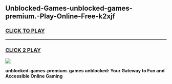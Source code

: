 
## Unblocked-Games-unblocked-games-premium.-Play-Online-Free-k2xjf
<h3>
<a href="https://premium76.site?title=unblocked-games-premium.&ref=26A">CLICK TO PLAY</a></h3>
<hr>

<h3>
<a href="https://premium76.site?title=unblocked-games-premium.&ref=26A">CLICK 2 PLAY</a>
  
</h3>

<a href="https://premium76.site?title=unblocked-games-premium.&ref=26A"><img src="https://clearcache.store/games.png"></a>


**unblocked-games-premium. games unblocked: Your Gateway to Fun and Accessible Online Gaming**
